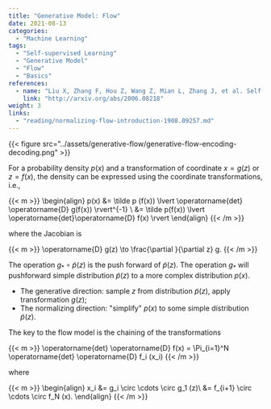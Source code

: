 ```yaml
---
title: "Generative Model: Flow"
date: 2021-08-13
categories:
  - "Machine Learning"
tags:
  - "Self-supervised Learning"
  - "Generative Model"
  - "Flow"
  - "Basics"
references:
  - name: "Liu X, Zhang F, Hou Z, Wang Z, Mian L, Zhang J, et al. Self-supervised Learning: Generative or Contrastive. arXiv [cs.LG]. 2020. Available: http://arxiv.org/abs/2006.08218"
    link: "http://arxiv.org/abs/2006.08218"
weight: 3
links:
  - "reading/normalizing-flow-introduction-1908.09257.md"
---
```


{{< figure src="../assets/generative-flow/generative-flow-encoding-decoding.png" >}}

For a probability density $p(x)$ and a transformation of coordinate $x=g(z)$ or $z=f(x)$, the density can be expressed using the coordinate transformations, i.e.,

{{< m >}}
\begin{align}
p(x) &= \tilde p (f(x)) \lvert \operatorname{det} \operatorname{D} g(f(x)) \rvert^{-1} \\
&= \tilde p(f(x)) \lvert \operatorname{det}\operatorname{D} f(x) \rvert
\end{align}
{{< /m >}}

where the Jacobian is

{{< m >}}
\operatorname{D} g(z) \to \frac{\partial }{\partial z} g.
{{< /m >}}


The operation $g_{*}\circ \tilde p(z)$ is the push forward of $\tilde p(z)$. The operation $g_{*}$ will pushforward simple distribution $\tilde p(z)$ to a more complex distribution $p(x)$.

- The generative direction: sample $z$ from distribution $\tilde p(z)$, apply transformation $g(z)$;
- The normalizing direction: "simplify" $p(x)$ to some simple distribution $\tilde p(z)$.



The key to the flow model is the chaining of the transformations

{{< m >}}
\operatorname{det} \operatorname{D} f(x) = \Pi_{i=1}^N \operatorname{det} \operatorname{D} f_i (x_i)
{{< /m >}}

where

{{< m >}}
\begin{align}
x_i &= g_i \circ \cdots \circ g_1 (z)\\
&= f_{i+1} \circ \cdots \circ f_N (x).
\end{align}
{{< /m >}}




